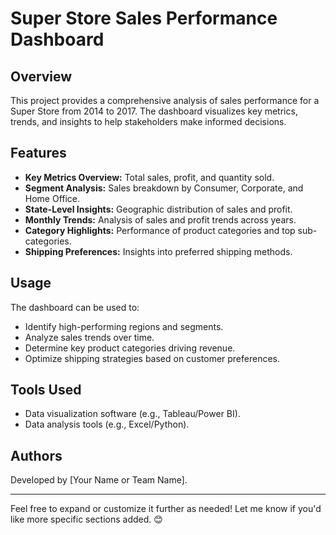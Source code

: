 # Super Store Sales Performance Dashboard

## Overview
This project provides a comprehensive analysis of sales performance for a Super Store from 2014 to 2017. The dashboard visualizes key metrics, trends, and insights to help stakeholders make informed decisions.

## Features
- **Key Metrics Overview:** Total sales, profit, and quantity sold.
- **Segment Analysis:** Sales breakdown by Consumer, Corporate, and Home Office.
- **State-Level Insights:** Geographic distribution of sales and profit.
- **Monthly Trends:** Analysis of sales and profit trends across years.
- **Category Highlights:** Performance of product categories and top sub-categories.
- **Shipping Preferences:** Insights into preferred shipping methods.

## Usage
The dashboard can be used to:
- Identify high-performing regions and segments.
- Analyze sales trends over time.
- Determine key product categories driving revenue.
- Optimize shipping strategies based on customer preferences.

## Tools Used
- Data visualization software (e.g., Tableau/Power BI).
- Data analysis tools (e.g., Excel/Python).

## Authors
Developed by [Your Name or Team Name].

---

Feel free to expand or customize it further as needed! Let me know if you'd like more specific sections added. 😊
